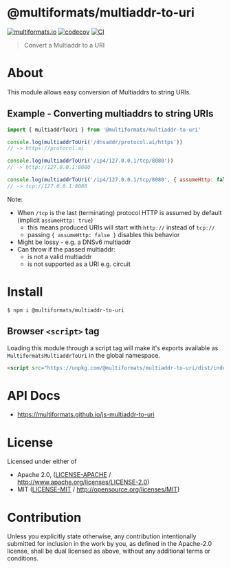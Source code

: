 # @multiformats/multiaddr-to-uri <!-- omit in toc -->

[![multiformats.io](https://img.shields.io/badge/project-IPFS-blue.svg?style=flat-square)](http://multiformats.io)
[![codecov](https://img.shields.io/codecov/c/github/multiformats/js-multiaddr-to-uri.svg?style=flat-square)](https://codecov.io/gh/multiformats/js-multiaddr-to-uri)
[![CI](https://img.shields.io/github/actions/workflow/status/multiformats/js-multiaddr-to-uri/js-test-and-release.yml?branch=main\&style=flat-square)](https://github.com/multiformats/js-multiaddr-to-uri/actions/workflows/js-test-and-release.yml?query=branch%3Amain)

> Convert a Multiaddr to a URI

# About

<!--

!IMPORTANT!

Everything in this README between "# About" and "# Install" is automatically
generated and will be overwritten the next time the doc generator is run.

To make changes to this section, please update the @packageDocumentation section
of src/index.js or src/index.ts

To experiment with formatting, please run "npm run docs" from the root of this
repo and examine the changes made.

-->

This module allows easy conversion of Multiaddrs to string URIs.

## Example - Converting multiaddrs to string URIs

```js
import { multiaddrToUri } from '@multiformats/multiaddr-to-uri'

console.log(multiaddrToUri('/dnsaddr/protocol.ai/https'))
// -> https://protocol.ai

console.log(multiaddrToUri('/ip4/127.0.0.1/tcp/8080'))
// -> http://127.0.0.1:8080

console.log(multiaddrToUri('/ip4/127.0.0.1/tcp/8080', { assumeHttp: false }))
// -> tcp://127.0.0.1:8080
```

Note:

- When `/tcp` is the last (terminating) protocol HTTP is assumed by default (implicit `assumeHttp: true`)
  - this means produced URIs will start with `http://` instead of `tcp://`
  - passing `{ assumeHttp: false }` disables this behavior
- Might be lossy - e.g. a DNSv6 multiaddr
- Can throw if the passed multiaddr:
  - is not a valid multiaddr
  - is not supported as a URI e.g. circuit

# Install

```console
$ npm i @multiformats/multiaddr-to-uri
```

## Browser `<script>` tag

Loading this module through a script tag will make it's exports available as `MultiformatsMultiaddrToUri` in the global namespace.

```html
<script src="https://unpkg.com/@multiformats/multiaddr-to-uri/dist/index.min.js"></script>
```

# API Docs

- <https://multiformats.github.io/js-multiaddr-to-uri>

# License

Licensed under either of

- Apache 2.0, ([LICENSE-APACHE](LICENSE-APACHE) / <http://www.apache.org/licenses/LICENSE-2.0>)
- MIT ([LICENSE-MIT](LICENSE-MIT) / <http://opensource.org/licenses/MIT>)

# Contribution

Unless you explicitly state otherwise, any contribution intentionally submitted for inclusion in the work by you, as defined in the Apache-2.0 license, shall be dual licensed as above, without any additional terms or conditions.
